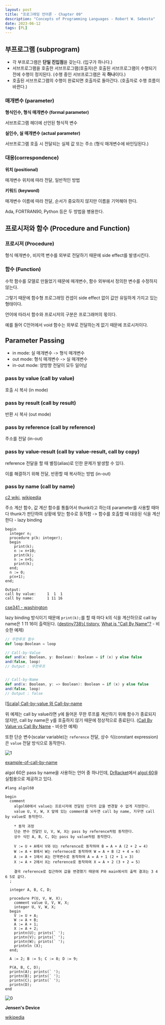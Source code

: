 ```yaml
---
layout: post
title: "프로그래밍 언어론 - Chapter 09"
description: "Concepts of Programming Languages - Robert W. Sebesta"
date: 2023-06-12
tags: [PL]
---
```


## 부프로그램 (subprogram)

* 각 부프로그램은 **단일 진입점**을 갖는다. (입구가 하나다.)
* 서브프로그램을 호출한 서브프로그램(호출자)은 호출된 서브프로그램이 수행되기 전에 수행이 정지된다. (수행 중인 서브프로그램은 꼭 **하나**이다.)
* 호출된 서브프로그램의 수행이 완료되면 호출자로 돌아간다. (호출자로 수행 흐름이 바뀐다.)

### 매개변수 (parameter)

**형식인수, 형식 매개변수 (formal parameter)**

서브프로그램 헤더에 선언된 형식적 변수

**실인수, 실 매개변수 (actual parameter)**

서브프로그램 호출 시 전달되는 실제 값 또는 주소 (형식 매개변수에 바인딩된다.)

### 대응(correspondence)

**위치 (positional)**

매개변수 위치에 따라 전달, 일반적인 방법

**키워드 (keyword)**

매개변수 이름에 따라 전달, 순서가 중요하지 않지만 이름을 기억해야 한다.

Ada, FORTRAN90, Python 등은 두 방법을 병용한다.

## 프로시저와 함수 (Procedure and Function)

### 프로시저 (Procedure)

형식 매개변수, 비지역 변수를 외부로 전달하기 때문에 side effect를 발생시킨다.

### 함수 (Function)

수학 함수를 모델로 만들었기 때문에 매개변수, 함수 외부에서 정의한 변수를 수정하지 않는다.

그렇기 때문에 함수형 프로그래밍 컨셉이 side effect 없이 값만 유일하게 가지고 있는 형태이다.

언어에 따라서 함수와 프로시저의 구분은 프로그래머의 몫이다.

예를 들어 C언어에서 void 함수는 외부로 전달하는게 없기 때문에 프로시저이다.

## Parameter Passing

* in mode: 실 매개변수 -> 형식 매개변수
* out mode: 형식 매개변수 -> 실 매개변수
* in-out mode: 양방향 전달이 모두 일어남

### pass by value (call by value)

호출 시 복사 (in mode)

### pass by result (call by result)

반환 시 복사 (out mode)

### pass by reference (call by reference)

주소를 전달 (in-out)

### pass by value-result (call by value-result, call by copy)

reference 전달을 할 때 별칭(alias)로 인한 문제가 발생할 수 있다.

이를 해결하기 위해 전달, 반환할 때 복사하는 방법 (in-out)

### pass by name (call by name)

<a href="https://wiki.c2.com/?CallByName">c2 wiki</a>, <a href="https://en.wikipedia.org/wiki/Evaluation_strategy#Call_by_name">wikipedia</a>

주소 계산 함수, 값 계산 함수를 통틀어서 thunk라고 하는데 parameter를 사용할 때마다 thunk가 판단하여 상황에 맞는 함수로 동작함 -> 함수를 호출할 때 대응된 식을 계산한다 - lazy binding

```algol
begin
  integer n;
  procedure p(k: integer);
  begin
    print(k);
    n := n+10;
    print(k);
    n := n+5;
    print(k);
  end;
  n := 0;
  p(n+1);
end;

Output:
call by value:     1  1  1
call by name:      1 11 16
```
<a href="https://courses.cs.washington.edu/courses/cse341/03wi/imperative/parameters.html">cse341 - washington</a>

lazy binding 방식이기 때문에 `print(k);`를 할 때 마다 k의 식을 계산하므로 call by name은 1 11 16이 출력된다. (<a href="https://destiny738.tistory.com/206">destiny738님 tistory</a>, <a href="https://stackoverflow.com/questions/2962987/what-is-call-by-name">What is "Call By Name"?</a> - 비슷한 예제)

```scala
// 무한루프 함수
def loop:Boolean = loop

// Call-by-Value
def and(x: Boolean, y: Boolean): Boolean = if (x) y else false
and(false, loop) 
// Output : 무한루프


// Call-by-Name
def and(x: Boolean, y: => Boolean): Boolean = if (x) y else false
and(false, loop)
// Output : false 
```

<a href="https://for-development.tistory.com/142">[Scala] Call-by-value 와 Call-by-name</a>

위 예제는 call by value라면 y에 들어온 무한 루프를 계산하기 위해 함수가 종료되지 않지만, call by name은 y를 호출하지 않기 때문에 정상적으로 종료된다. (<a href="https://bambielli.com/til/2016-07-24-CBV-vs-CBN/">Call By Value vs Call By Name</a> - 비슷한 예제)

또한 단순 변수(scalar variable)는 `reference` 전달, 상수 식(constant expression)은 `value` 전달 방식으로 동작한다.

![1](/assets/images/concepts-of-programming-languages-9/1.png)

<a href="https://stackoverflow.com/questions/3331143/example-of-call-by-name">example-of-call-by-name</a>

algol 60은 pass by name을 사용하는 언어 중 하나인데, <a href="https://github.com/racket/drracket">DrRacket</a>에서 <a href="https://github.com/racket/algol60">algol 60</a>을 실험용으로 제공하고 있다.

```algol60
#lang algol60

begin
  comment
    algol60에서 value는 프로시저에 전달된 인자의 값을 변경할 수 없게 지정한다.
    value U, V, W, X 앞에 있는 comment를 놔두면 call by name, 지우면 call by value로 동작한다.

    * 동작 과정
    단순 변수 전달인 U, V, W, X는 pass by reference처럼 동작한다.
    상수 식인 A, B, C, D는 pass by value처럼 동작한다.

    V := U + A에서 V와 U는 reference로 동작하여 B = A + A (2 + 2 = 4)
    W := A + B에서 W는 refernece로 동작하여 W = A + B (2 + 4 = 6)
    A := A + 1에서 A는 전역변수로 동작하여 A = A + 1 (2 + 1 = 3)
    X := A + 2에서 X는 reference로 동작하여 X = A + 2 (3 + 2 = 5)

    결국 reference로 접근하여 값을 변경했기 때문에 P와 main에서의 출력 결과는 3 4 6 5로 같다.
  ;

  integer A, B, C, D;

  procedure P(U, V, W, X);
    comment value U, V, W, X;
    integer U, V, W, X;
  begin
    V := U + A;
    W := A + B;
    A := A + 1;
    X := A + 2;
    printn(U); prints(` ');
    printn(V); prints(` ');
    printn(W); prints(` ');
    printnln (X);
  end;

  A := 2; B := 5; C := 8; D := 9;

  P(A, B, C, D);
  printn(A); prints(` ');
  printn(B); prints(` ');
  printn(C); prints(` ');
  printn(D);
end
```

![0](/assets/images/concepts-of-programming-languages-9/0.png)

**Jensen's Device**

<a href="https://en.wikipedia.org/wiki/Jensen%27s_device">wikipedia</a>
